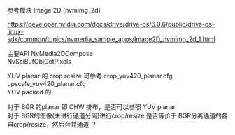 参考模块  Image 2D (nvmimg_2d)  

https://developer.nvidia.com/docs/drive/drive-os/6.0.6/public/drive-os-linux-sdk/common/topics/nvmedia_sample_apps/Image2D_nvmimg_2d_1.html   

主要API NvMedia2DCompose    
   NvSciBufObjGetPixels    

YUV planar 的 crop  resize   可参考 crop_yuv420_planar.cfg, upscale_yuv420_planar.cfg         
YUV packed 的   


对于 BGR 的planar 即 CHW 排布，是否可以参照 YUV planar   
对于 BGR的图像(未进行通道分离)进行crop/resize 是否等价于 BGR分离通道的各自crop/resize，然后合并通道 ？ 
